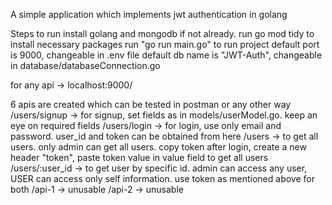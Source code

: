 A simple application which implements jwt authentication in golang

Steps to run
install golang and mongodb if not already.
run go mod tidy to install necessary packages
run "go run main.go" to run project
default port is 9000, changeable in .env file
default db name is "JWT-Auth", changeable in database/databaseConnection.go

for any api -> localhost:9000/

6 apis are created which can be tested in postman or any other way
/users/signup 	-> for signup, set fields as in models/userModel.go. keep an eye on required fields
/users/login	-> for login, use only email and password. user_id and token can be obtained from here
/users			-> to get all users. only admin can get all users. copy token after login, create a new header "token", paste token value in value field to get all users
/users/:user_id	-> to get user by specific id. admin can access any user, USER can access only self information. use token as mentioned above for both
/api-1			-> unusable 
/api-2			-> unusable
